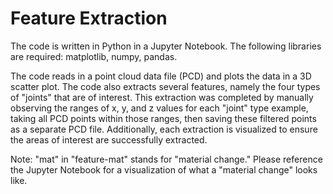 # Feature Extraction

The code is written in Python in a Jupyter Notebook. The following libraries are required: matplotlib, numpy, pandas.

The code reads in a point cloud data file (PCD) and plots the data in a 3D scatter plot. The code also extracts several features, namely the four types of "joints" that are of interest. This extraction was completed by manually observing the ranges of x, y, and z values for each "joint" type example, taking all PCD points within those ranges, then saving these filtered points as a separate PCD file. Additionally, each extraction is visualized to ensure the areas of interest are successfully extracted.

Note: "mat" in "feature-mat" stands for "material change." Please reference the Jupyter Notebook for a visualization of what a "material change" looks like.